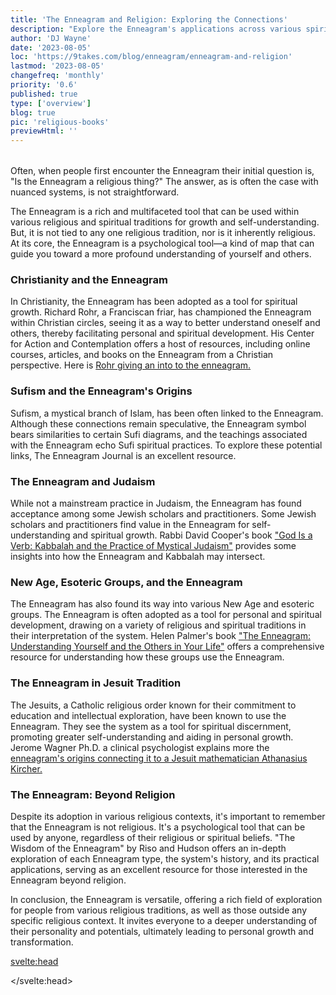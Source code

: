 ```yaml
---
title: 'The Enneagram and Religion: Exploring the Connections'
description: "Explore the Enneagram's applications across various spiritual traditions and its use as a universal tool for self-understanding"
author: 'DJ Wayne'
date: '2023-08-05'
loc: 'https://9takes.com/blog/enneagram/enneagram-and-religion'
lastmod: '2023-08-05'
changefreq: 'monthly'
priority: '0.6'
published: true
type: ['overview']
blog: true
pic: 'religious-books'
previewHtml: ''
---
```


<script>
	import  PopCard  from "../../lib/components/atoms/PopCard.svelte";
</script>

<div
	style="display: flex;
    justify-content: center;
    margin: 1rem 0;
	"
>
  <PopCard
		image={`/blogs/religious-books.webp`}
		showIcon={false}
		displayText=""
    altText="sacred books"
    tint={true}
		subtext=""
	/>
</div>

<p class="firstLetter">Often, when people first encounter the Enneagram their initial question is, "Is the Enneagram a religious thing?" The answer, as is often the case with nuanced systems, is not straightforward.</p>

The Enneagram is a rich and multifaceted tool that can be used within various religious and spiritual traditions for growth and self-understanding. But, it is not tied to any one religious tradition, nor is it inherently religious. At its core, the Enneagram is a psychological tool—a kind of map that can guide you toward a more profound understanding of yourself and others.

### Christianity and the Enneagram

In Christianity, the Enneagram has been adopted as a tool for spiritual growth. Richard Rohr, a Franciscan friar, has championed the Enneagram within Christian circles, seeing it as a way to better understand oneself and others, thereby facilitating personal and spiritual development. His Center for Action and Contemplation offers a host of resources, including online courses, articles, and books on the Enneagram from a Christian perspective. Here is [Rohr giving an into to the enneagram.](https://cac.org/daily-meditations/the-enneagram-an-introduction/)

### Sufism and the Enneagram's Origins

Sufism, a mystical branch of Islam, has been often linked to the Enneagram. Although these connections remain speculative, the Enneagram symbol bears similarities to certain Sufi diagrams, and the teachings associated with the Enneagram echo Sufi spiritual practices. To explore these potential links, The Enneagram Journal is an excellent resource.

### The Enneagram and Judaism

While not a mainstream practice in Judaism, the Enneagram has found acceptance among some Jewish scholars and practitioners. Some Jewish scholars and practitioners find value in the Enneagram for self-understanding and spiritual growth. Rabbi David Cooper's book ["God Is a Verb: Kabbalah and the Practice of Mystical Judaism"](https://www.amazon.com/God-Verb-Kabbalah-Practice-Mystical/dp/1573226947) provides some insights into how the Enneagram and Kabbalah may intersect.

### New Age, Esoteric Groups, and the Enneagram

The Enneagram has also found its way into various New Age and esoteric groups. The Enneagram is often adopted as a tool for personal and spiritual development, drawing on a variety of religious and spiritual traditions in their interpretation of the system. Helen Palmer's book ["The Enneagram: Understanding Yourself and the Others in Your Life"](https://www.amazon.com/Enneagram-Understanding-Yourself-Others-Your/dp/0062506838) offers a comprehensive resource for understanding how these groups use the Enneagram.

### The Enneagram in Jesuit Tradition

The Jesuits, a Catholic religious order known for their commitment to education and intellectual exploration, have been known to use the Enneagram. They see the system as a tool for spiritual discernment, promoting greater self-understanding and aiding in personal growth. Jerome Wagner Ph.D. a clinical psychologist explains more the [enneagram's origins connecting it to a Jesuit mathematician Athanasius Kircher.](https://enneagramspectrum.com/173/history-of-the-enneagram/)

### The Enneagram: Beyond Religion

Despite its adoption in various religious contexts, it's important to remember that the Enneagram is not religious. It's a psychological tool that can be used by anyone, regardless of their religious or spiritual beliefs. "The Wisdom of the Enneagram" by Riso and Hudson offers an in-depth exploration of each Enneagram type, the system's history, and its practical applications, serving as an excellent resource for those interested in the Enneagram beyond religion.

In conclusion, the Enneagram is versatile, offering a rich field of exploration for people from various religious traditions, as well as those outside any specific religious context. It invites everyone to a deeper understanding of their personality and potentials, ultimately leading to personal growth and transformation.

<svelte:head>

<meta property="og:image" content="https://9takes.com/blogs/religious-books.webp" />
<link rel="canonical" href="https://9takes.com/blog/enneagram/enneagram-and-religion">
<script type="application/ld+json">
{
    "@context": "http://schema.org",
  "@graph": [
    {
      "@type": "Article",
      "articleBody": "Often, when people first encounter the Enneagram their initial question is, \"Is the Enneagram a religious thing?\" The answer, as is often the case with nuanced systems, is not straightforward. The Enneagram is a rich and multifaceted tool that can be used within various religious and spiritual traditions for growth and self-understanding. However, it is not tied exclusively to any one religious tradition, nor is it inherently religious. At its core, the Enneagram is a psychological tool—a kind of map that can guide us toward a more profound understanding of ourselves and others.",
      "creator" : ["DJ Wayne"],
"author": {
        "@type": "Person",
        "name": "DJ Wayne",
        "sameAs": [
          {
            "@id": "https://www.instagram.com/djwayne3/"
},
{
"@id": "https://www.youtube.com/@djwayne3"
          },
          {
            "@id": "https://www.linkedin.com/in/davidtwayne/"
          },
          {
            "@id": "https://twitter.com/djwayne3"
          }
        ]
      },
      "dateModified": {
        "@type": "Date",
        "@value": "2023-08-04"
      },
      "datePublished": {
        "@type": "Date",
        "@value": "2023-08-04"
      },
      "description": "This blog post examines the various contexts in which the Enneagram has been applied, ranging from religious practices to psychological tools. It discusses how different religions and spiritual traditions, including Christianity, Sufism, Judaism, New Age groups, and the Jesuits, have adopted the Enneagram for spiritual growth and self-understanding.",
      "headline": "The Enneagram: A Spiritual Tool Beyond Religious Boundaries",
      "image": {
        "@type": "ImageObject",
        "url": {
          "@id": "https://9takes.com/blogs/religious-books.webp"
        }
      },
      "mainEntityOfPage": {
        "@id": "Your Webpage URL",
        "@type": "WebPage"
      },
      "publisher": {
        "@type": "Organization",
        "logo": {
          "@type": "ImageObject",
          "url": {
            "@id": "https://9takes.com/brand/darkRubix.png"
          }
        },
        "name": "9takes",
        "sameAs": [
          {
            "@id": "https://www.instagram.com/9takesdotcom/"
          },
          {
            "@id": "https://twitter.com/9takesdotcom"
          }
        ]
      }
    },
    {
      "@type": "FAQPage",
      "mainEntity": [
        {
          "@type": "Question",
          "acceptedAnswer": {
            "@type": "Answer",
            "text": "The Enneagram is a rich and multifaceted tool that can be used within various religious and spiritual traditions for growth and self-understanding. However, it is not tied exclusively to any one religious tradition, nor is it inherently religious."
          },
          "name": "Is the Enneagram a religious thing?"
        },
        {
          "@type": "Question",
          "acceptedAnswer": {
            "@type": "Answer",
            "text": "Christianity, Sufism, Judaism, New Age groups, and the Jesuits have adopted the Enneagram for spiritual growth and self-understanding."
          },
          "name": "Which religious and spiritual traditions have adopted the Enneagram?"
        },
        {
          "@type": "Question",
          "acceptedAnswer": {
            "@type": "Answer",
            "text": "Despite its adoption in various religious contexts, the Enneagram is not inherently religious. It's a psychological tool that can be used by anyone, regardless of their religious or spiritual beliefs."
          },
          "name": "Can the Enneagram be used outside of religious contexts?"
        },
        {
          "@type": "Question",
          "acceptedAnswer": {
            "@type": "Answer",
            "text": "The Enneagram is a tool that offers a rich field of exploration for people from various religious traditions, as well as those outside any specific religious context. It invites everyone to a deeper understanding of their personality and potentials, ultimately leading to personal growth and transformation."
          },
          "name": "What is the main benefit of using the Enneagram?"
        }
      ]
    }
  ]
}
</script>

</svelte:head>
